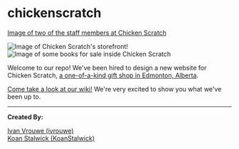 # chickenscratch
[Image of two of the staff members at Chicken Scratch](http://addictedtocoding.com/assets/images/projects/chickenscratch/chickenscratchstaff.jpg)  

![Image of Chicken Scratch's storefront](http://addictedtocoding.com/assets/images/projects/chickenscratch/chickenscratchstorefront.jpg)!![Image of some books for sale inside Chicken Scratch](http://addictedtocoding.com/assets/images/projects/chickenscratch/chickenscratchbooks.jpg)  

Welcome to our repo! We've been hired to design a new website for Chicken Scratch, [a one-of-a-kind gift shop in Edmonton, Alberta](https://www.instagram.com/chickenscratchyeg/).  

[Come take a look at our wiki!](https://github.com/ivrouwe/chickenscratch/wiki) We're very excited to show you what we've been up to.

---

**Created By:**  
  
  
[Ivan Vrouwe (ivrouwe)](https://github.com/ivrouwe)  
[Koan Stalwick (KoanStalwick)](https://github.com/KoanStalwick)
